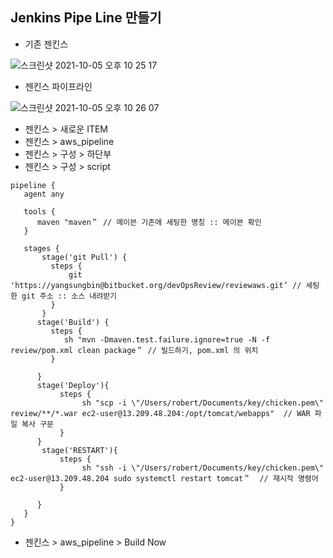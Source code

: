 ## Jenkins Pipe Line 만들기

- 기존 젠킨스

![스크린샷 2021-10-05 오후 10 25 17](https://user-images.githubusercontent.com/18282470/136031828-eeeec28c-fc35-4149-8d14-39f4b8032d3e.png)

- 젠킨스 파이프라인

![스크린샷 2021-10-05 오후 10 26 07](https://user-images.githubusercontent.com/18282470/136031981-edefd040-ddc7-44f3-b652-1ecd66afac92.png)

- 젠킨스 >  새로운 ITEM
- 젠킨스 >  aws_pipeline
- 젠킨스 >  구성 > 하단부
- 젠킨스 >  구성 >  script

``` script
pipeline {
   agent any

   tools {
      maven "maven＂ // 메이븐 기존에 세팅한 명칭 :: 메이븐 확인
   }

   stages {
       stage('git Pull') {
         steps {
             git 'https://yangsungbin@bitbucket.org/devOpsReview/reviewaws.git’ // 세팅한 git 주소 :: 소스 내려받기
         }
       }
      stage('Build') {
         steps {
            sh "mvn -Dmaven.test.failure.ignore=true -N -f review/pom.xml clean package＂ // 빌드하기, pom.xml 의 위치
         }

      }
      stage('Deploy'){
           steps {
                sh "scp -i \"/Users/robert/Documents/key/chicken.pem\" review/**/*.war ec2-user@13.209.48.204:/opt/tomcat/webapps"  // WAR 파일 복사 구문
           }
      }
       stage('RESTART'){
           steps {
                sh "ssh -i \"/Users/robert/Documents/key/chicken.pem\" ec2-user@13.209.48.204 sudo systemctl restart tomcat＂  // 재시작 명령어
           }
          
      }
   }
}
```
- 젠킨스 >  aws_pipeline >  Build Now
